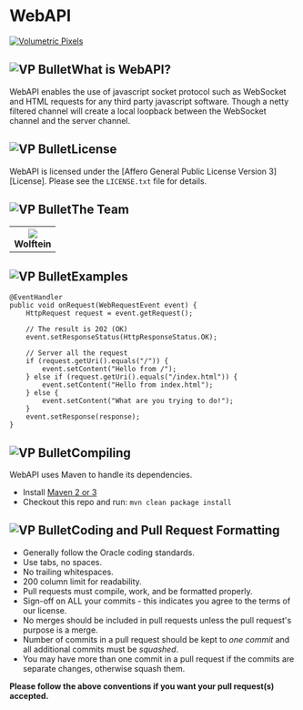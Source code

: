 WebAPI
======

[![Volumetric Pixels][VP Logo]][VP Website]

![VP Bullet]What is WebAPI?
---------------
WebAPI enables the use of javascript socket protocol such as WebSocket and HTML requests
for any third party  javascript software. Though a netty filtered channel will create 
a local loopback between  the WebSocket channel and the server channel.

![VP Bullet]License
-------
WebAPI is licensed under the [Affero General Public License Version 3][License]. Please see the `LICENSE.txt` file for details.

![VP Bullet]The Team
-------
<table>
	<tr>
		<th><img src="http://cdn.spout.org/data/avatars/l/5/5138.jpg?1345138056"/><br/>Wolftein</th>
	</tr>
</table>

![VP Bullet]Examples
--------

	@EventHandler
	public void onRequest(WebRequestEvent event) {
		HttpRequest request = event.getRequest();

		// The result is 202 (OK)
		event.setResponseStatus(HttpResponseStatus.OK);
		
		// Server all the request
		if (request.getUri().equals("/")) {
		    event.setContent("Hello from /");
		} else if (request.getUri().equals("/index.html")) {
			event.setContent("Hello from index.html");
		} else {
			event.setContent("What are you trying to do!");
		}
		event.setResponse(response);
	}
	
![VP Bullet]Compiling
---------
WebAPI uses Maven to handle its dependencies.

* Install [Maven 2 or 3](http://maven.apache.org/download.html)  
* Checkout this repo and run: `mvn clean package install`

![VP Bullet]Coding and Pull Request Formatting
----------------------------------
* Generally follow the Oracle coding standards.
* Use tabs, no spaces.
* No trailing whitespaces.
* 200 column limit for readability.
* Pull requests must compile, work, and be formatted properly.
* Sign-off on ALL your commits - this indicates you agree to the terms of our license.
* No merges should be included in pull requests unless the pull request's purpose is a merge.
* Number of commits in a pull request should be kept to *one commit* and all additional commits must be *squashed*.
* You may have more than one commit in a pull request if the commits are separate changes, otherwise squash them.

**Please follow the above conventions if you want your pull request(s) accepted.**

[VP Logo]: http://www.hawnutor.org/image/zV5pfpD.png
[VP Website]: http://www.volumetricpixels.com/
[VP Bullet]: http://www.hawnutor.org/image/AkwOSAn.png

